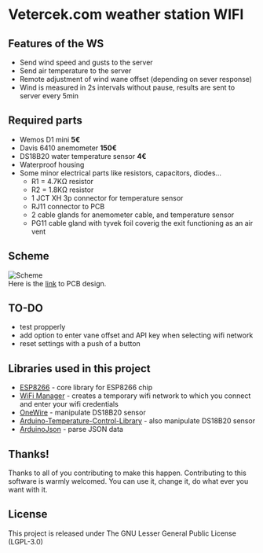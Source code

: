 # Vetercek.com weather station WIFI

## Features of the WS
+ Send wind speed and gusts to the server
+ Send air temperature to the server
+ Remote adjustment of wind wane offset (depending on sever response)
+ Wind is measured in 2s intervals without pause, results are sent to server every 5min

## Required parts
+ Wemos D1 mini  **5€**
+ Davis 6410 anemometer **150€**
+ DS18B20 water temperature sensor **4€**
+ Waterproof housing
+ Some minor electrical parts like resistors, capacitors, diodes...
  + R1 = 4.7KΩ resistor
  + R2 = 1.8KΩ resistor
  + 1 JCT XH 3p connector for temperature sensor
  + RJ11 connector to PCB
  + 2 cable glands for anemometer cable, and temperature sensor
  + PG11 cable gland with tyvek foil coverig the exit functioning as an air vent


## Scheme
![Scheme](img/scheme.png)  
Here is the [link](https://easyeda.com/jaka87/wemos-d1) to PCB design.  

## TO-DO
+ test propperly
+ add option to enter vane offset and API key when selecting wifi network
+ reset settings with a push of a button

## Libraries used in this project
+ [ESP8266](https://github.com/esp8266/Arduino) - core library for ESP8266 chip
+ [WiFi Manager](https://github.com/tzapu/WiFiManager) - creates a temporary wifi network to which you connect and enter your wifi credentials
+ [OneWire](https://github.com/PaulStoffregen/OneWire) - manipulate DS18B20 sensor
+ [Arduino-Temperature-Control-Library](https://github.com/milesburton/Arduino-Temperature-Control-Library) - also manipulate DS18B20 sensor
+ [ArduinoJson](https://github.com/bblanchon/ArduinoJson) - parse JSON data

## Thanks!
Thanks to all of you contributing to make this happen. 
Contributing to this software is warmly welcomed. You can use it, change it, do what ever you want with it.

## License
This project is released under
The GNU Lesser General Public License (LGPL-3.0)
